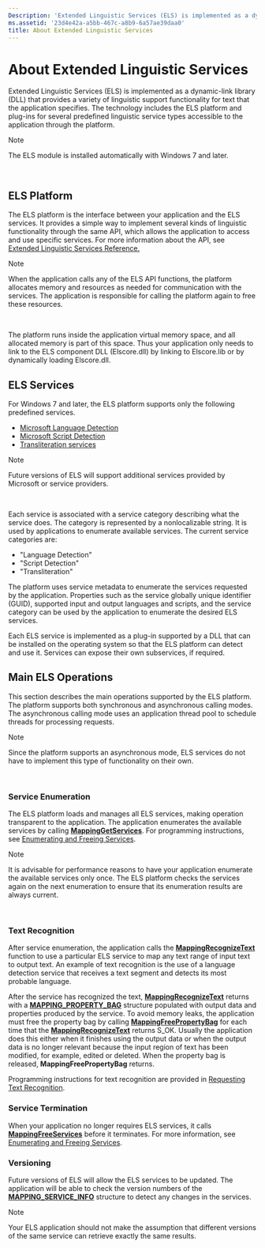```yaml
---
Description: 'Extended Linguistic Services (ELS) is implemented as a dynamic-link library (DLL) that provides a variety of linguistic support functionality for text that the application specifies.'
ms.assetid: '23d4e42a-a5bb-467c-a8b9-6a57ae39daa0'
title: About Extended Linguistic Services
---
```


# About Extended Linguistic Services

Extended Linguistic Services (ELS) is implemented as a dynamic-link library (DLL) that provides a variety of linguistic support functionality for text that the application specifies. The technology includes the ELS platform and plug-ins for several predefined linguistic service types accessible to the application through the platform.

> [!Note]  
> The ELS module is installed automatically with Windows 7 and later.

 

## ELS Platform

The ELS platform is the interface between your application and the ELS services. It provides a simple way to implement several kinds of linguistic functionality through the same API, which allows the application to access and use specific services. For more information about the API, see [Extended Linguistic Services Reference.](extended-linguistic-services-reference.md)

> [!Note]  
> When the application calls any of the ELS API functions, the platform allocates memory and resources as needed for communication with the services. The application is responsible for calling the platform again to free these resources.

 

The platform runs inside the application virtual memory space, and all allocated memory is part of this space. Thus your application only needs to link to the ELS component DLL (Elscore.dll) by linking to Elscore.lib or by dynamically loading Elscore.dll.

## ELS Services

For Windows 7 and later, the ELS platform supports only the following predefined services.

-   [Microsoft Language Detection](microsoft-language-detection.md)
-   [Microsoft Script Detection](microsoft-script-detection.md)
-   [Transliteration services](transliteration-services.md)

> [!Note]  
> Future versions of ELS will support additional services provided by Microsoft or service providers.

 

Each service is associated with a service category describing what the service does. The category is represented by a nonlocalizable string. It is used by applications to enumerate available services. The current service categories are:

-   "Language Detection"
-   "Script Detection"
-   "Transliteration"

The platform uses service metadata to enumerate the services requested by the application. Properties such as the service globally unique identifier (GUID), supported input and output languages and scripts, and the service category can be used by the application to enumerate the desired ELS services.

Each ELS service is implemented as a plug-in supported by a DLL that can be installed on the operating system so that the ELS platform can detect and use it. Services can expose their own subservices, if required.

## Main ELS Operations

This section describes the main operations supported by the ELS platform. The platform supports both synchronous and asynchronous calling modes. The asynchronous calling mode uses an application thread pool to schedule threads for processing requests.

> [!Note]  
> Since the platform supports an asynchronous mode, ELS services do not have to implement this type of functionality on their own.

 

### Service Enumeration

The ELS platform loads and manages all ELS services, making operation transparent to the application. The application enumerates the available services by calling [**MappingGetServices**](mappinggetservices.md). For programming instructions, see [Enumerating and Freeing Services](enumerating-and-freeing-services.md).

> [!Note]  
> It is advisable for performance reasons to have your application enumerate the available services only once. The ELS platform checks the services again on the next enumeration to ensure that its enumeration results are always current.

 

### Text Recognition

After service enumeration, the application calls the [**MappingRecognizeText**](mappingrecognizetext.md) function to use a particular ELS service to map any text range of input text to output text. An example of text recognition is the use of a language detection service that receives a text segment and detects its most probable language.

After the service has recognized the text, [**MappingRecognizeText**](mappingrecognizetext.md) returns with a [**MAPPING\_PROPERTY\_BAG**](mappingpropertybag.md) structure populated with output data and properties produced by the service. To avoid memory leaks, the application must free the property bag by calling [**MappingFreePropertyBag**](mappingfreepropertybag.md) for each time that the [**MappingRecognizeText**](mappingrecognizetext.md) returns S\_OK. Usually the application does this either when it finishes using the output data or when the output data is no longer relevant because the input region of text has been modified, for example, edited or deleted. When the property bag is released, **MappingFreePropertyBag** returns.

Programming instructions for text recognition are provided in [Requesting Text Recognition](requesting-text-recognition.md).

### Service Termination

When your application no longer requires ELS services, it calls [**MappingFreeServices**](mappingfreeservices.md) before it terminates. For more information, see [Enumerating and Freeing Services](enumerating-and-freeing-services.md).

### Versioning

Future versions of ELS will allow the ELS services to be updated. The application will be able to check the version numbers of the [**MAPPING\_SERVICE\_INFO**](mappingserviceinfo.md) structure to detect any changes in the services.

> [!Note]  
> Your ELS application should not make the assumption that different versions of the same service can retrieve exactly the same results.

 

 

 



